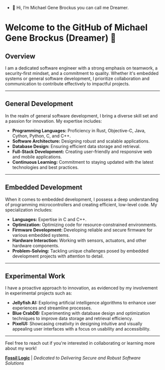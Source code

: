 - 👋 Hi, I’m Michael Gene Brockus you can call me Dreamer.

# Welcome to the GitHub of Michael Gene Brockus (Dreamer) 🚀

## Overview

I am a dedicated software engineer with a strong emphasis on teamwork, a security-first mindset, and a commitment to quality. Whether it's embedded systems or general software development, I prioritize collaboration and communication to contribute effectively to impactful projects.

---

## General Development

In the realm of general software development, I bring a diverse skill set and a passion for innovation. My expertise includes:

- **Programming Languages:** Proficiency in Rust, Objective-C, Java, Cython, Python, C, and C++.
- **Software Architecture:** Designing robust and scalable applications.
- **Database Design:** Ensuring efficient data storage and retrieval.
- **Full-Stack Development:** Creating user-friendly and responsive web and mobile applications.
- **Continuous Learning:** Commitment to staying updated with the latest technologies and best practices.

---

## Embedded Development

When it comes to embedded development, I possess a deep understanding of programming microcontrollers and creating efficient, low-level code. My specialization includes:

- **Languages:** Expertise in C and C++.
- **Optimization:** Optimizing code for resource-constrained environments.
- **Firmware Development:** Developing reliable and secure firmware for various embedded systems.
- **Hardware Interaction:** Working with sensors, actuators, and other hardware components.
- **Problem-Solving:** Tackling unique challenges posed by embedded development projects with attention to detail.

---

## Experimental Work

I have a proactive approach to innovation, as evidenced by my involvement in experimental projects such as:

- **Jellyfish AI:** Exploring artificial intelligence algorithms to enhance user experiences and streamline processes.
- **Blue CrabDB:** Experimenting with database design and optimization techniques to improve data storage and retrieval efficiency.
- **PixelUI:** Showcasing creativity in designing intuitive and visually appealing user interfaces with a focus on usability and accessibility.

---

Feel free to reach out if you're interested in collaborating or learning more about my work!

**[Fossil Logic](https://fossillogic.com)** | *Dedicated to Delivering Secure and Robust Software Solutions*

<!---
michaelbrockus/michaelbrockus is a ✨ special ✨ repository because its `README.md` (this file) appears on your GitHub profile.
You can click the Preview link to take a look at your changes.
--->
